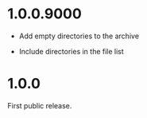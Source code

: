 
# 1.0.0.9000

* Add empty directories to the archive

* Include directories in the file list

# 1.0.0

First public release.

